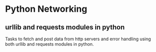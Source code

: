 # Python Networking

## urllib and requests modules in python

Tasks to fetch and post data from http servers and error handling using both urllib and requests modules in python.
